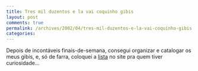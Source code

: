 ```yaml
---
title: Tres mil duzentos e la vai coquinho gibis
layout: post
comments: true
permalink: /archives/2002/04/tres-mil-duzentos-e-la-vai-coquinho-gibis.html
categories:
---
```

Depois de incontáveis finais-de-semana, consegui organizar e catalogar os meus gibis, e, só de farra, coloquei a <a href=http://igspot.ig.com.br/chester/chesterhp/gibis.html>lista</a> no site pra quem tiver curiosidade&#8230;